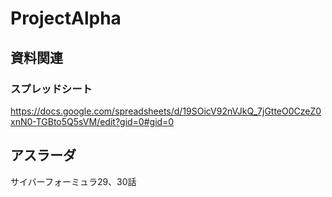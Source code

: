 # ProjectAlpha

## 資料関連
### スプレッドシート
https://docs.google.com/spreadsheets/d/19SOicV92nVJkQ_7jGtteO0CzeZ0xnN0-TGBto5Q5sVM/edit?gid=0#gid=0

## アスラーダ
サイバーフォーミュラ29、30話